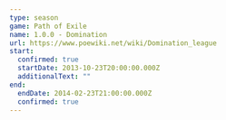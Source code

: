 ```yaml
---
type: season
game: Path of Exile
name: 1.0.0 - Domination
url: https://www.poewiki.net/wiki/Domination_league
start:
  confirmed: true
  startDate: 2013-10-23T20:00:00.000Z
  additionalText: ""
end:
  endDate: 2014-02-23T21:00:00.000Z
  confirmed: true
---
```

